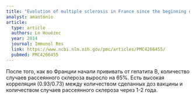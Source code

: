 ```yaml
---
title: "Evolution of multiple sclerosis in France since the beginning of hepatitis B vaccination"
analyst: amantonio
article:
  type: article
  authors: Le Houézec
  year: 2014
  journal: Immunol Res
  link: https://www.ncbi.nlm.nih.gov/pmc/articles/PMC4266455/
  pubmed: PMC4266455
---
```


После того, как во Франции начали прививать от гепатита В, количество случаев рассеянного склероза выросло на 65%. Есть высокая корреляция (0.93/0.73) между количеством сделанных доз вакцины и количеством случаев рассеянного склероза через 1-2 года.
